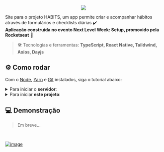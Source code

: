 
<div align="center"> <img src="https://user-images.githubusercontent.com/69374340/213946043-86884484-fea6-45a2-ab9f-27237500cb26.png" /> </div>

Site para o projeto HABITS, um app permite criar e acompanhar hábitos através de formulários e checklists diárias ✔️ <br>
**Aplicação construída no evento Next Level Week: Setup, promovido pela Rocketseat** 🚀

> :hammer_and_wrench: Tecnologias e ferramentas: **TypeScript, React Native, Taildwind, Axios, Dayjs**

## :gear: Como rodar
Com o [Node](https://nodejs.org/en/), [Yarn](https://yarnpkg.com/) e [Git](https://git-scm.com/) instalados, siga o tutorial abaixo:

<details>
 <summary>Para iniciar o <b>servidor</b>:</summary>
 <br>

```bash
# Clone o repositório do servidor
$ git clone https://github.com/MariaGabrielaReis/nlw-11-setup-server.git

# Instale as dependências do projeto, assim como suas tipagens
$ yarn

# Execute a aplicação
$ yarn dev

# O site inciará na porta:3333 - acesse http://localhost:3333
```
</details>

<details>
 <summary>Para iniciar <b>este projeto</b>:</summary>
 <br>

```bash
# Clone esse repositório
$ git clone https://github.com/MariaGabrielaReis/nlw-11-setup-mobile.git

# Instale as dependências do projeto, assim como suas tipagens
$ npm install

# Execute a aplicação
$ expo start
```
</details>

## :computer: Demonstração
> Em breve...

<br>

[![image](https://img.shields.io/badge/✨%20Maria%20Gabriela%20Reis,%202023-LinkedIn-0D9488?style=flat-square)](https://www.linkedin.com/in/mariagabrielareis/)
